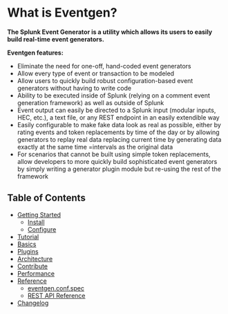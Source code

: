 # What is Eventgen?

**The Splunk Event Generator is a utility which allows its users to easily build real-time event generators.**

**Eventgen features:**
* Eliminate the need for one-off, hand-coded event generators
* Allow every type of event or transaction to be modeled
* Allow users to quickly build robust configuration-based event generators without having to write code
* Ability to be executed inside of Splunk (relying on a comment event generation framework) as well as outside of Splunk
* Event output can easily be directed to a Splunk input (modular inputs, HEC, etc.), a text file, or any REST endpoint in an easily extendible way
* Easily configurable to make fake data look as real as possible, either by rating events and token replacements by time of the day or by allowing generators to replay real data replacing current time by generating data exactly at the same time =intervals as the original data
* For scenarios that cannot be built using simple token replacements, allow developers to more quickly build sophisticated event generators by simply writing a generator plugin module but re-using the rest of the framework

## Table of Contents

* [Getting Started](SETUP.md)
    * [Install](SETUP.md#install)
    * [Configure](CONFIGURE.md)
* [Tutorial](TUTORIAL.md)
* [Basics](BASICS.md)
* [Plugins](PLUGINS.md)
* [Architecture](ARCHITECTURE.md)
* [Contribute](CONTRIBUTE.md)
* [Performance](PERFORMANCE.md)
* [Reference](REFERENCE.md)
    * [eventgen.conf.spec](REFERENCE.md#eventgenconfspec)
    * [REST API Reference](REFERENCE.md#rest-api-reference)
* [Changelog](CHANGELOG.md)

